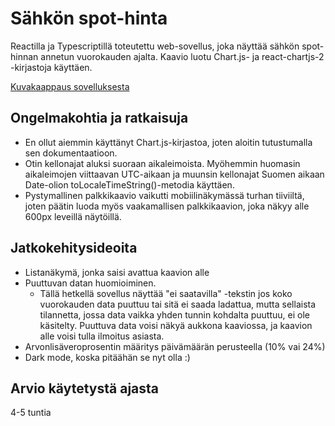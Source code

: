 # Sähkön spot-hinta
Reactilla ja Typescriptillä toteutettu web-sovellus, joka näyttää sähkön spot-hinnan annetun vuorokauden ajalta.
Kaavio luotu Chart.js- ja react-chartjs-2 -kirjastoja käyttäen.

[Kuvakaappaus sovelluksesta](./sovellus_screenshot.png)

## Ongelmakohtia ja ratkaisuja
- En ollut aiemmin käyttänyt Chart.js-kirjastoa, joten aloitin tutustumalla sen dokumentaatioon.
- Otin kellonajat aluksi suoraan aikaleimoista. Myöhemmin huomasin aikaleimojen viittaavan UTC-aikaan ja muunsin kellonajat Suomen aikaan Date-olion toLocaleTimeString()-metodia käyttäen. 
- Pystymallinen palkkikaavio vaikutti mobiilinäkymässä turhan tiiviiltä, joten päätin luoda myös vaakamallisen palkkikaavion, joka näkyy alle 600px leveillä näytöillä. 

## Jatkokehitysideoita
- Listanäkymä, jonka saisi avattua kaavion alle
- Puuttuvan datan huomioiminen.
    - Tällä hetkellä sovellus näyttää "ei saatavilla" -tekstin jos koko vuorokauden data puuttuu tai sitä ei saada ladattua, mutta sellaista tilannetta, jossa data vaikka yhden tunnin kohdalta puuttuu, ei ole käsitelty. Puuttuva data voisi näkyä aukkona kaaviossa, ja kaavion alle voisi tulla ilmoitus asiasta.
- Arvonlisäveroprosentin määritys päivämäärän perusteella (10% vai 24%)
- Dark mode, koska pitäähän se nyt olla :)

## Arvio käytetystä ajasta
4-5 tuntia